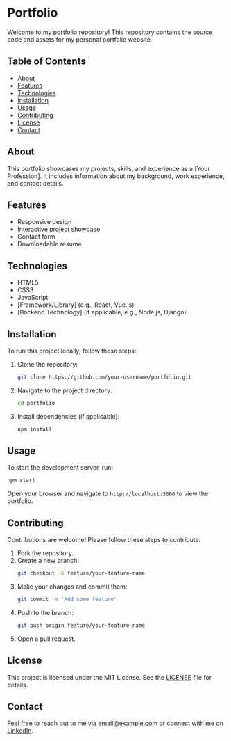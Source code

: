# Portfolio

Welcome to my portfolio repository! This repository contains the source code and assets for my personal portfolio website.

## Table of Contents

- [About](#about)
- [Features](#features)
- [Technologies](#technologies)
- [Installation](#installation)
- [Usage](#usage)
- [Contributing](#contributing)
- [License](#license)
- [Contact](#contact)

## About

This portfolio showcases my projects, skills, and experience as a [Your Profession]. It includes information about my background, work experience, and contact details.

## Features

- Responsive design
- Interactive project showcase
- Contact form
- Downloadable resume

## Technologies

- HTML5
- CSS3
- JavaScript
- [Framework/Library] (e.g., React, Vue.js)
- [Backend Technology] (if applicable, e.g., Node.js, Django)

## Installation

To run this project locally, follow these steps:

1. Clone the repository:
    ```bash
    git clone https://github.com/your-username/portfolio.git
    ```
2. Navigate to the project directory:
    ```bash
    cd portfolio
    ```
3. Install dependencies (if applicable):
    ```bash
    npm install
    ```

## Usage

To start the development server, run:
```bash
npm start
```

Open your browser and navigate to `http://localhost:3000` to view the portfolio.

## Contributing

Contributions are welcome! Please follow these steps to contribute:

1. Fork the repository.
2. Create a new branch:
    ```bash
    git checkout -b feature/your-feature-name
    ```
3. Make your changes and commit them:
    ```bash
    git commit -m 'Add some feature'
    ```
4. Push to the branch:
    ```bash
    git push origin feature/your-feature-name
    ```
5. Open a pull request.

## License

This project is licensed under the MIT License. See the [LICENSE](LICENSE) file for details.

## Contact

Feel free to reach out to me via [email@example.com](mailto:email@example.com) or connect with me on [LinkedIn](https://www.linkedin.com/in/your-profile).

